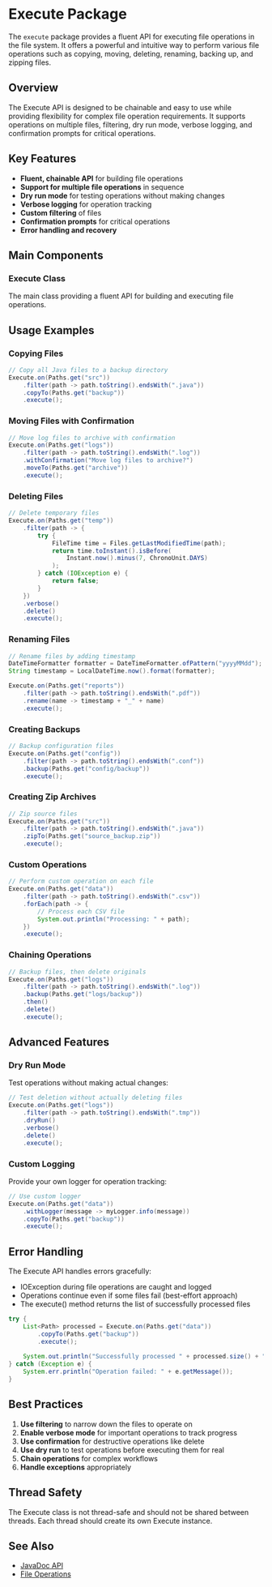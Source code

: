 # Execute Package

The `execute` package provides a fluent API for executing file operations in the file system. It offers a powerful and intuitive way to perform various file operations such as copying, moving, deleting, renaming, backing up, and zipping files.

## Overview

The Execute API is designed to be chainable and easy to use while providing flexibility for complex file operation requirements. It supports operations on multiple files, filtering, dry run mode, verbose logging, and confirmation prompts for critical operations.

## Key Features

- **Fluent, chainable API** for building file operations
- **Support for multiple file operations** in sequence
- **Dry run mode** for testing operations without making changes
- **Verbose logging** for operation tracking
- **Custom filtering** of files
- **Confirmation prompts** for critical operations
- **Error handling and recovery**

## Main Components

### Execute Class

The main class providing a fluent API for building and executing file operations.

## Usage Examples

### Copying Files

```java
// Copy all Java files to a backup directory
Execute.on(Paths.get("src"))
    .filter(path -> path.toString().endsWith(".java"))
    .copyTo(Paths.get("backup"))
    .execute();
```

### Moving Files with Confirmation

```java
// Move log files to archive with confirmation
Execute.on(Paths.get("logs"))
    .filter(path -> path.toString().endsWith(".log"))
    .withConfirmation("Move log files to archive?")
    .moveTo(Paths.get("archive"))
    .execute();
```

### Deleting Files

```java
// Delete temporary files
Execute.on(Paths.get("temp"))
    .filter(path -> {
        try {
            FileTime time = Files.getLastModifiedTime(path);
            return time.toInstant().isBefore(
                Instant.now().minus(7, ChronoUnit.DAYS)
            );
        } catch (IOException e) {
            return false;
        }
    })
    .verbose()
    .delete()
    .execute();
```

### Renaming Files

```java
// Rename files by adding timestamp
DateTimeFormatter formatter = DateTimeFormatter.ofPattern("yyyyMMdd");
String timestamp = LocalDateTime.now().format(formatter);

Execute.on(Paths.get("reports"))
    .filter(path -> path.toString().endsWith(".pdf"))
    .rename(name -> timestamp + "_" + name)
    .execute();
```

### Creating Backups

```java
// Backup configuration files
Execute.on(Paths.get("config"))
    .filter(path -> path.toString().endsWith(".conf"))
    .backup(Paths.get("config/backup"))
    .execute();
```

### Creating Zip Archives

```java
// Zip source files
Execute.on(Paths.get("src"))
    .filter(path -> path.toString().endsWith(".java"))
    .zipTo(Paths.get("source_backup.zip"))
    .execute();
```

### Custom Operations

```java
// Perform custom operation on each file
Execute.on(Paths.get("data"))
    .filter(path -> path.toString().endsWith(".csv"))
    .forEach(path -> {
        // Process each CSV file
        System.out.println("Processing: " + path);
    })
    .execute();
```

### Chaining Operations

```java
// Backup files, then delete originals
Execute.on(Paths.get("logs"))
    .filter(path -> path.toString().endsWith(".log"))
    .backup(Paths.get("logs/backup"))
    .then()
    .delete()
    .execute();
```

## Advanced Features

### Dry Run Mode

Test operations without making actual changes:

```java
// Test deletion without actually deleting files
Execute.on(Paths.get("logs"))
    .filter(path -> path.toString().endsWith(".tmp"))
    .dryRun()
    .verbose()
    .delete()
    .execute();
```

### Custom Logging

Provide your own logger for operation tracking:

```java
// Use custom logger
Execute.on(Paths.get("data"))
    .withLogger(message -> myLogger.info(message))
    .copyTo(Paths.get("backup"))
    .execute();
```

## Error Handling

The Execute API handles errors gracefully:

- IOException during file operations are caught and logged
- Operations continue even if some files fail (best-effort approach)
- The execute() method returns the list of successfully processed files

```java
try {
    List<Path> processed = Execute.on(Paths.get("data"))
        .copyTo(Paths.get("backup"))
        .execute();
    
    System.out.println("Successfully processed " + processed.size() + " files");
} catch (Exception e) {
    System.err.println("Operation failed: " + e.getMessage());
}
```

## Best Practices

1. **Use filtering** to narrow down the files to operate on
2. **Enable verbose mode** for important operations to track progress
3. **Use confirmation** for destructive operations like delete
4. **Use dry run** to test operations before executing them for real
5. **Chain operations** for complex workflows
6. **Handle exceptions** appropriately

## Thread Safety

The Execute class is not thread-safe and should not be shared between threads. Each thread should create its own Execute instance.

## See Also

- [JavaDoc API](apidocs/io/joshuasalcedo/library/io/core/execute/package-summary.html)
- [File Operations](index.html#file-operations)